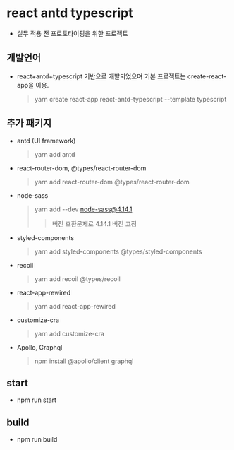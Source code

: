# react antd typescript

- 실무 적용 전 프로토타이핑을 위한 프로젝트

## 개발언어

- react+antd+typescript 기반으로 개발되었으며 기본 프로젝트는 create-react-app을 이용.
  > yarn create react-app react-antd-typescript --template typescript

## 추가 패키지

- antd (UI framework)
  > yarn add antd
- react-router-dom, @types/react-router-dom
  > yarn add react-router-dom @types/react-router-dom
- node-sass
  > yarn add --dev node-sass@4.14.1
  > > 버전 호환문제로 4.14.1 버전 고정
- styled-components
  > yarn add styled-components @types/styled-components
- recoil
  > yarn add recoil @types/recoil
- react-app-rewired
  > yarn add react-app-rewired
- customize-cra
  > yarn add customize-cra
- Apollo, Graphql
  > npm install @apollo/client graphql

## start

- npm run start

## build

- npm run build
